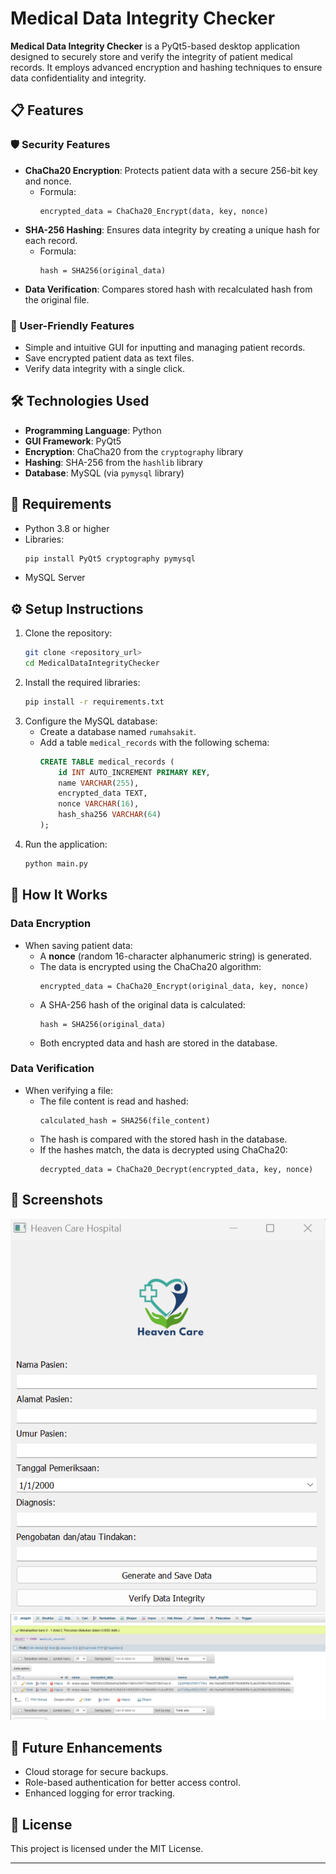 # Medical Data Integrity Checker  

**Medical Data Integrity Checker** is a PyQt5-based desktop application designed to securely store and verify the integrity of patient medical records. It employs advanced encryption and hashing techniques to ensure data confidentiality and integrity.  

## 📋 Features  
### 🛡️ Security Features  
- **ChaCha20 Encryption**: Protects patient data with a secure 256-bit key and nonce.  
  - Formula:  
    ```
    encrypted_data = ChaCha20_Encrypt(data, key, nonce)
    ```
- **SHA-256 Hashing**: Ensures data integrity by creating a unique hash for each record.  
  - Formula:  
    ```
    hash = SHA256(original_data)
    ```
- **Data Verification**: Compares stored hash with recalculated hash from the original file.  

### 🌟 User-Friendly Features  
- Simple and intuitive GUI for inputting and managing patient records.  
- Save encrypted patient data as text files.  
- Verify data integrity with a single click.  

## 🛠️ Technologies Used  
- **Programming Language**: Python  
- **GUI Framework**: PyQt5  
- **Encryption**: ChaCha20 from the `cryptography` library  
- **Hashing**: SHA-256 from the `hashlib` library  
- **Database**: MySQL (via `pymysql` library)  

## 📌 Requirements  
- Python 3.8 or higher  
- Libraries:  
  ```bash
  pip install PyQt5 cryptography pymysql
  ```  
- MySQL Server  

## ⚙️ Setup Instructions  
1. Clone the repository:  
   ```bash
   git clone <repository_url>
   cd MedicalDataIntegrityChecker
   ```  
2. Install the required libraries:  
   ```bash
   pip install -r requirements.txt
   ```  
3. Configure the MySQL database:  
   - Create a database named `rumahsakit`.  
   - Add a table `medical_records` with the following schema:  
     ```sql
     CREATE TABLE medical_records (
         id INT AUTO_INCREMENT PRIMARY KEY,
         name VARCHAR(255),
         encrypted_data TEXT,
         nonce VARCHAR(16),
         hash_sha256 VARCHAR(64)
     );
     ```  
4. Run the application:  
   ```bash
   python main.py
   ```  

## 📖 How It Works  
### Data Encryption  
- When saving patient data:  
  - A **nonce** (random 16-character alphanumeric string) is generated.  
  - The data is encrypted using the ChaCha20 algorithm:  
    ```
    encrypted_data = ChaCha20_Encrypt(original_data, key, nonce)
    ```
  - A SHA-256 hash of the original data is calculated:  
    ```
    hash = SHA256(original_data)
    ```
  - Both encrypted data and hash are stored in the database.  

### Data Verification  
- When verifying a file:  
  - The file content is read and hashed:  
    ```
    calculated_hash = SHA256(file_content)
    ```
  - The hash is compared with the stored hash in the database.  
  - If the hashes match, the data is decrypted using ChaCha20:  
    ```
    decrypted_data = ChaCha20_Decrypt(encrypted_data, key, nonce)
    ```

## 📸 Screenshots  
![Tampilan Aplikasi - 1](images/Screenshot%202025-01-05%20115409.png)
![Tampilan Aplikasi - 2](images/Screenshot%202025-01-05%20115752.png)

## 🚀 Future Enhancements  
- Cloud storage for secure backups.  
- Role-based authentication for better access control.  
- Enhanced logging for error tracking.  

## 📜 License  
This project is licensed under the MIT License.  

---
